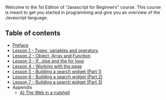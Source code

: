 Welcome to the 1st Edition of "Javascript for Beginners" course. This course is meant to get you started in programming and give you an overview of the Javascript language.

## Table of contents
* [Preface](preface.md)
* [Lesson 1 - Types, variables and operators](lesson1.md)
* [Lesson 2 - Object, Array and Function](lesson2.md)
* [Lesson 3 - If…else and the for loop ](lesson3.md)
* [Lesson 4 - Working with the page](lesson4.md)
* [Lesson 5 - Building a search widget (Part 1)](lesson5.md)
* [Lesson 6 - Building a search widget (Part 2)](lesson6.md)
* [Lesson 7 - Building a search widget (Part 3)](lesson7.md)
* Appendix
    * [A) The Web in a nutshell](appendixA.md)